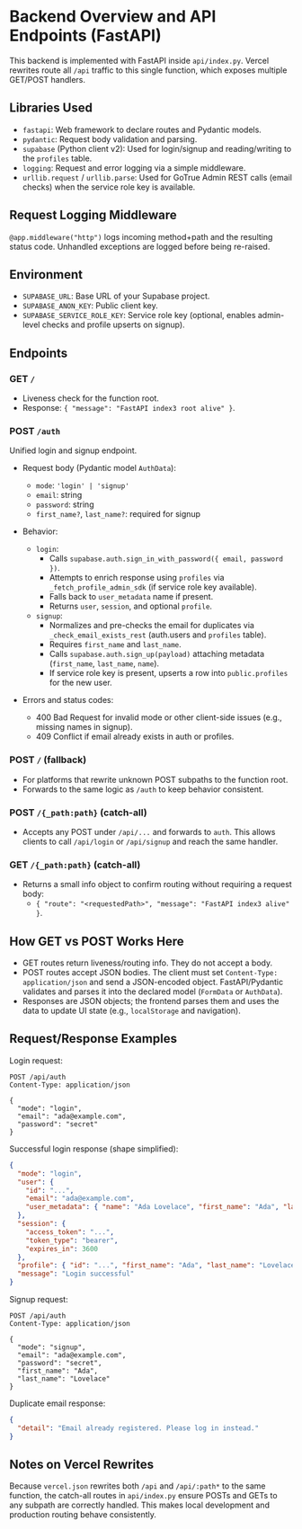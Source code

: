 # Backend Overview and API Endpoints (FastAPI)

This backend is implemented with FastAPI inside `api/index.py`. Vercel rewrites route all `/api` traffic to this single function, which exposes multiple GET/POST handlers.

## Libraries Used
- `fastapi`: Web framework to declare routes and Pydantic models.
- `pydantic`: Request body validation and parsing.
- `supabase` (Python client v2): Used for login/signup and reading/writing to the `profiles` table.
- `logging`: Request and error logging via a simple middleware.
- `urllib.request` / `urllib.parse`: Used for GoTrue Admin REST calls (email checks) when the service role key is available.

## Request Logging Middleware
`@app.middleware("http")` logs incoming method+path and the resulting status code. Unhandled exceptions are logged before being re-raised.

## Environment
- `SUPABASE_URL`: Base URL of your Supabase project.
- `SUPABASE_ANON_KEY`: Public client key.
- `SUPABASE_SERVICE_ROLE_KEY`: Service role key (optional, enables admin-level checks and profile upserts on signup).

## Endpoints

### GET `/`
- Liveness check for the function root.
- Response: `{ "message": "FastAPI index3 root alive" }`.

### POST `/auth`
Unified login and signup endpoint.
- Request body (Pydantic model `AuthData`):
  - `mode`: `'login' | 'signup'`
  - `email`: string
  - `password`: string
  - `first_name?`, `last_name?`: required for signup

- Behavior:
  - `login`:
    - Calls `supabase.auth.sign_in_with_password({ email, password })`.
    - Attempts to enrich response using `profiles` via `_fetch_profile_admin_sdk` (if service role key available).
    - Falls back to `user_metadata` name if present.
    - Returns `user`, `session`, and optional `profile`.
  - `signup`:
    - Normalizes and pre-checks the email for duplicates via `_check_email_exists_rest` (auth.users and `profiles` table).
    - Requires `first_name` and `last_name`.
    - Calls `supabase.auth.sign_up(payload)` attaching metadata (`first_name`, `last_name`, `name`).
    - If service role key is present, upserts a row into `public.profiles` for the new user.

- Errors and status codes:
  - 400 Bad Request for invalid mode or other client-side issues (e.g., missing names in signup).
  - 409 Conflict if email already exists in auth or profiles.

### POST `/` (fallback)
- For platforms that rewrite unknown POST subpaths to the function root.
- Forwards to the same logic as `/auth` to keep behavior consistent.

### POST `/{_path:path}` (catch-all)
- Accepts any POST under `/api/...` and forwards to `auth`. This allows clients to call `/api/login` or `/api/signup` and reach the same handler.

### GET `/{_path:path}` (catch-all)
- Returns a small info object to confirm routing without requiring a request body:
  - `{ "route": "<requestedPath>", "message": "FastAPI index3 alive" }`.

## How GET vs POST Works Here
- GET routes return liveness/routing info. They do not accept a body.
- POST routes accept JSON bodies. The client must set `Content-Type: application/json` and send a JSON-encoded object. FastAPI/Pydantic validates and parses it into the declared model (`FormData` or `AuthData`).
- Responses are JSON objects; the frontend parses them and uses the data to update UI state (e.g., `localStorage` and navigation).

## Request/Response Examples

Login request:
```http
POST /api/auth
Content-Type: application/json

{
  "mode": "login",
  "email": "ada@example.com",
  "password": "secret"
}
```

Successful login response (shape simplified):
```json
{
  "mode": "login",
  "user": {
    "id": "...",
    "email": "ada@example.com",
    "user_metadata": { "name": "Ada Lovelace", "first_name": "Ada", "last_name": "Lovelace" }
  },
  "session": {
    "access_token": "...",
    "token_type": "bearer",
    "expires_in": 3600
  },
  "profile": { "id": "...", "first_name": "Ada", "last_name": "Lovelace", "full_name": "Ada Lovelace" },
  "message": "Login successful"
}
```

Signup request:
```http
POST /api/auth
Content-Type: application/json

{
  "mode": "signup",
  "email": "ada@example.com",
  "password": "secret",
  "first_name": "Ada",
  "last_name": "Lovelace"
}
```

Duplicate email response:
```json
{
  "detail": "Email already registered. Please log in instead."
}
```

## Notes on Vercel Rewrites
Because `vercel.json` rewrites both `/api` and `/api/:path*` to the same function, the catch-all routes in `api/index.py` ensure POSTs and GETs to any subpath are correctly handled. This makes local development and production routing behave consistently.

